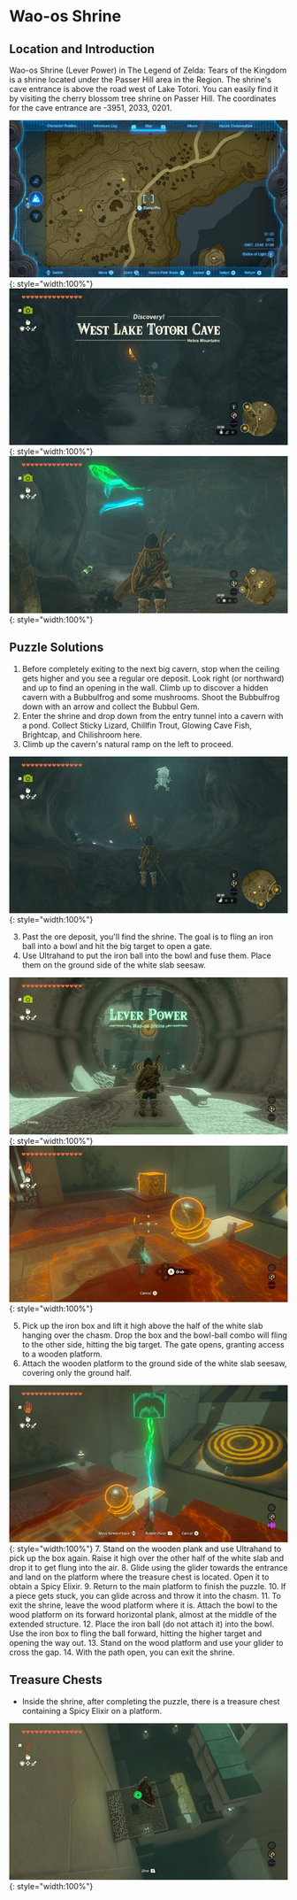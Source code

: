 # Wao-os Shrine

## Location and Introduction
Wao-os Shrine (Lever Power) in The Legend of Zelda: Tears of the Kingdom is a shrine located under the Passer Hill area in the Region. The shrine's cave entrance is above the road west of Lake Totori. You can easily find it by visiting the cherry blossom tree shrine on Passer Hill. The coordinates for the cave entrance are -3951, 2033, 0201.

![](../images/wao-os-01.jpg){: style="width:100%"}
![](../images/wao-os-02.jpg){: style="width:100%"}
![](../images/wao-os-00.jpg){: style="width:100%"}

## Puzzle Solutions

1. Before completely exiting to the next big cavern, stop when the ceiling gets higher and you see a regular ore deposit. Look right (or northward) and up to find an opening in the wall. Climb up to discover a hidden cavern with a Bubbulfrog and some mushrooms. Shoot the Bubbulfrog down with an arrow and collect the Bubbul Gem.
1. Enter the shrine and drop down from the entry tunnel into a cavern with a pond. Collect Sticky Lizard, Chillfin Trout, Glowing Cave Fish, Brightcap, and Chilishroom here.
2. Climb up the cavern's natural ramp on the left to proceed.

![](../images/wao-os-03.jpg){: style="width:100%"}

3. Past the ore deposit, you'll find the shrine. The goal is to fling an iron ball into a bowl and hit the big target to open a gate.
4. Use Ultrahand to put the iron ball into the bowl and fuse them. Place them on the ground side of the white slab seesaw.

![](../images/wao-os-04.jpg){: style="width:100%"}
![](../images/wao-os-05.jpg){: style="width:100%"}

5. Pick up the iron box and lift it high above the half of the white slab hanging over the chasm. Drop the box and the bowl-ball combo will fling to the other side, hitting the big target. The gate opens, granting access to a wooden platform.
6. Attach the wooden platform to the ground side of the white slab seesaw, covering only the ground half.

![](../images/wao-os-06.jpg){: style="width:100%"}
7. Stand on the wooden plank and use Ultrahand to pick up the box again. Raise it high over the other half of the white slab and drop it to get flung into the air.
8. Glide using the glider towards the entrance and land on the platform where the treasure chest is located. Open it to obtain a Spicy Elixir.
9. Return to the main platform to finish the puzzle.
10. If a piece gets stuck, you can glide across and throw it into the chasm.
11. To exit the shrine, leave the wood platform where it is. Attach the bowl to the wood platform on its forward horizontal plank, almost at the middle of the extended structure.
12. Place the iron ball (do not attach it) into the bowl. Use the iron box to fling the ball forward, hitting the higher target and opening the way out.
13. Stand on the wood platform and use your glider to cross the gap.
14. With the path open, you can exit the shrine.

## Treasure Chests
- Inside the shrine, after completing the puzzle, there is a treasure chest containing a Spicy Elixir on a platform.

![](../images/wao-os-07.jpg){: style="width:100%"}